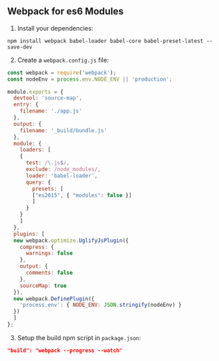 ## Webpack for es6 Modules

1. Install your dependencies:

```
npm install webpack babel-loader babel-core babel-preset-latest --save-dev
```

2. Create a `webpack.config.js` file:

```js
const webpack = require('webpack');
const nodeEnv = process.env.NODE_ENV || 'production';

module.exports = {
  devtool: 'source-map',
  entry: {
    filename: './app.js'
  },
  output: {
    filename: '_build/bundle.js'
  },
  module: {
    loaders: [
    {
      test: /\.js$/,
      exclude: /node_modules/,
      loader: 'babel-loader',
      query: {
        presets: [
        ["es2015", { "modules": false }]
        ]
      }
    }
    ]
  },
  plugins: [
  new webpack.optimize.UglifyJsPlugin({
    compress: {
      warnings: false
    },
    output: {
      comments: false
    },
    sourceMap: true
  }),
  new webpack.DefinePlugin({
    'process.env': { NODE_ENV: JSON.stringify(nodeEnv) }
  })
  ]
};
```

3. Setup the build npm script in `package.json`:

```json
"build": "webpack --progress --watch"
```

